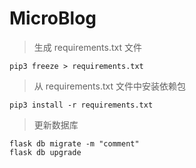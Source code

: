 # MicroBlog

> 生成 requirements.txt 文件

```
pip3 freeze > requirements.txt
```

> 从 requirements.txt 文件中安装依赖包

```
pip3 install -r requirements.txt
```

> 更新数据库

```
flask db migrate -m "comment"
flask db upgrade
```
